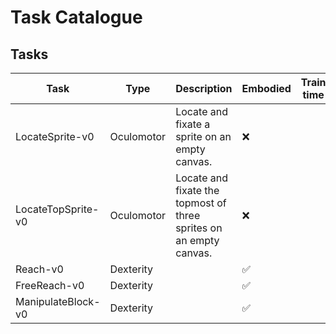 # Task Catalogue

## Tasks

| Task               | Type       | Description                                                        | Embodied           | Train time |
|--------------------|------------|--------------------------------------------------------------------|--------------------|------------|
| LocateSprite-v0    | Oculomotor | Locate and fixate a sprite on an empty canvas.                     | :x:                |            |
| LocateTopSprite-v0 | Oculomotor | Locate and fixate the topmost of three sprites on an empty canvas. | :x:                |            |
| Reach-v0           | Dexterity  |                                                                    | :white_check_mark: |            |
| FreeReach-v0       | Dexterity  |                                                                    | :white_check_mark: |            |
| ManipulateBlock-v0 | Dexterity  |                                                                    | :white_check_mark: |            |
